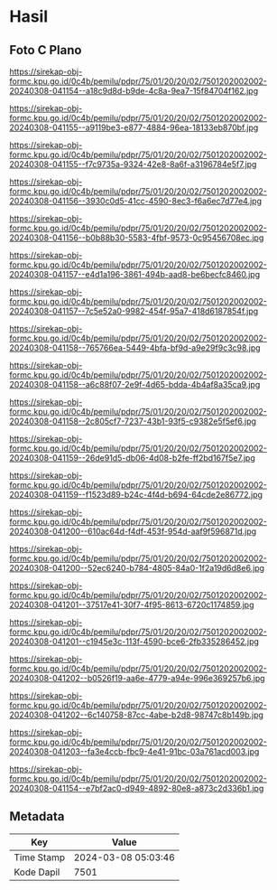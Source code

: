 # Hasil

## Foto C Plano

https://sirekap-obj-formc.kpu.go.id/0c4b/pemilu/pdpr/75/01/20/20/02/7501202002002-20240308-041154--a18c9d8d-b9de-4c8a-9ea7-15f84704f162.jpg

https://sirekap-obj-formc.kpu.go.id/0c4b/pemilu/pdpr/75/01/20/20/02/7501202002002-20240308-041155--a9119be3-e877-4884-96ea-18133eb870bf.jpg

https://sirekap-obj-formc.kpu.go.id/0c4b/pemilu/pdpr/75/01/20/20/02/7501202002002-20240308-041155--f7c9735a-9324-42e8-8a6f-a3196784e5f7.jpg

https://sirekap-obj-formc.kpu.go.id/0c4b/pemilu/pdpr/75/01/20/20/02/7501202002002-20240308-041156--3930c0d5-41cc-4590-8ec3-f6a6ec7d77e4.jpg

https://sirekap-obj-formc.kpu.go.id/0c4b/pemilu/pdpr/75/01/20/20/02/7501202002002-20240308-041156--b0b88b30-5583-4fbf-9573-0c95456708ec.jpg

https://sirekap-obj-formc.kpu.go.id/0c4b/pemilu/pdpr/75/01/20/20/02/7501202002002-20240308-041157--e4d1a196-3861-494b-aad8-be6becfc8460.jpg

https://sirekap-obj-formc.kpu.go.id/0c4b/pemilu/pdpr/75/01/20/20/02/7501202002002-20240308-041157--7c5e52a0-9982-454f-95a7-418d6187854f.jpg

https://sirekap-obj-formc.kpu.go.id/0c4b/pemilu/pdpr/75/01/20/20/02/7501202002002-20240308-041158--765766ea-5449-4bfa-bf9d-a9e29f9c3c98.jpg

https://sirekap-obj-formc.kpu.go.id/0c4b/pemilu/pdpr/75/01/20/20/02/7501202002002-20240308-041158--a6c88f07-2e9f-4d65-bdda-4b4af8a35ca9.jpg

https://sirekap-obj-formc.kpu.go.id/0c4b/pemilu/pdpr/75/01/20/20/02/7501202002002-20240308-041158--2c805cf7-7237-43b1-93f5-c9382e5f5ef6.jpg

https://sirekap-obj-formc.kpu.go.id/0c4b/pemilu/pdpr/75/01/20/20/02/7501202002002-20240308-041159--26de91d5-db06-4d08-b2fe-ff2bd167f5e7.jpg

https://sirekap-obj-formc.kpu.go.id/0c4b/pemilu/pdpr/75/01/20/20/02/7501202002002-20240308-041159--f1523d89-b24c-4f4d-b694-64cde2e86772.jpg

https://sirekap-obj-formc.kpu.go.id/0c4b/pemilu/pdpr/75/01/20/20/02/7501202002002-20240308-041200--610ac64d-f4df-453f-954d-aaf9f596871d.jpg

https://sirekap-obj-formc.kpu.go.id/0c4b/pemilu/pdpr/75/01/20/20/02/7501202002002-20240308-041200--52ec6240-b784-4805-84a0-1f2a19d6d8e6.jpg

https://sirekap-obj-formc.kpu.go.id/0c4b/pemilu/pdpr/75/01/20/20/02/7501202002002-20240308-041201--37517e41-30f7-4f95-8613-6720c1174859.jpg

https://sirekap-obj-formc.kpu.go.id/0c4b/pemilu/pdpr/75/01/20/20/02/7501202002002-20240308-041201--c1945e3c-113f-4590-bce6-2fb335286452.jpg

https://sirekap-obj-formc.kpu.go.id/0c4b/pemilu/pdpr/75/01/20/20/02/7501202002002-20240308-041202--b0526f19-aa6e-4779-a94e-996e369257b6.jpg

https://sirekap-obj-formc.kpu.go.id/0c4b/pemilu/pdpr/75/01/20/20/02/7501202002002-20240308-041202--6c140758-87cc-4abe-b2d8-98747c8b149b.jpg

https://sirekap-obj-formc.kpu.go.id/0c4b/pemilu/pdpr/75/01/20/20/02/7501202002002-20240308-041203--fa3e4ccb-fbc9-4e41-91bc-03a761acd003.jpg

https://sirekap-obj-formc.kpu.go.id/0c4b/pemilu/pdpr/75/01/20/20/02/7501202002002-20240308-041154--e7bf2ac0-d949-4892-80e8-a873c2d336b1.jpg


## Metadata

| Key        | Value               |
| ---------- | ------------------- |
| Time Stamp | 2024-03-08 05:03:46 |
| Kode Dapil | 7501                |



